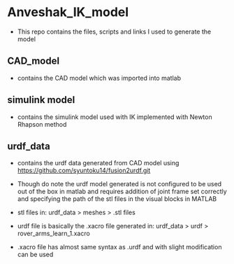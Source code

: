 # Anveshak_IK_model
* This repo contains the files, scripts and links I used to generate the model

## CAD_model
  * contains the CAD model which was imported into matlab
  
## simulink model
  * contains the simulink model used with IK implemented with Newton Rhapson method
  
## urdf_data
  * contains the urdf data generated from CAD model using https://github.com/syuntoku14/fusion2urdf.git
  * Though do note the urdf model generated is not configured to be used out of the box in matlab and requires addition of joint frame set correctly and specifying the path of the stl files in the visual blocks in MATLAB


  * stl files in: urdf_data > meshes > .stl files
  * urdf file is basically the .xacro file generated in: urdf_data > urdf > rover_arms_learn_1.xacro
  * .xacro file has almost same syntax as .urdf and with slight modification can be used
